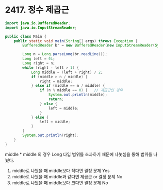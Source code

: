 # 2417. 정수 제곱근

```java
import java.io.BufferedReader;
import java.io.InputStreamReader;

public class Main {
    public static void main(String[] args) throws Exception {
        BufferedReader br = new BufferedReader(new InputStreamReader(System.in));

        Long n = Long.parseLong(br.readLine());
        Long left = 0L;
        Long right = n;
        while (right - left > 1) {
            Long middle = (left + right) / 2;
            if (middle > n / middle) {
                right = middle;
            } else if (middle == n / middle) {
                if (n % middle == 0) {   // 제곱근인 경우
                    System.out.println(middle);
                    return;
                } else {
                    left = middle;
                }
            } else {
                left = middle;
            }
        }
        System.out.println(right);
    }
}
```

middle \* middle 의 경우 Long 타입 범위를 초과하기 때문에 나눗셈을 통해 범위를 나눴다.

1. middle로 나눴을 때 middle보다 작다면 결정 문제 Yes
2. middle로 나눴을 때 middle과 같다면 제곱근 or 결정 문제 No
3. middle로 나눴을 때 middle보다 크다면 결정 문제 No
